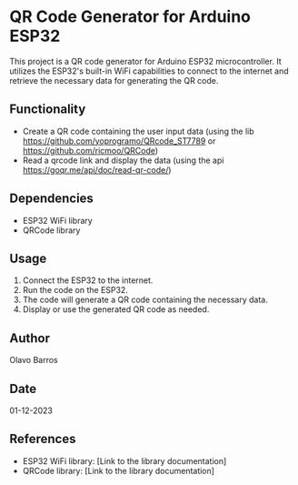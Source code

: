 # QR Code Generator for Arduino ESP32

This project is a QR code generator for Arduino ESP32 microcontroller. It utilizes the ESP32's built-in WiFi capabilities to connect to the internet and retrieve the necessary data for generating the QR code.

## Functionality

- Create a QR code containing the user input data (using the lib https://github.com/yoprogramo/QRcode_ST7789 or https://github.com/ricmoo/QRCode)
- Read a qrcode link and display the data (using the api  https://goqr.me/api/doc/read-qr-code/)

## Dependencies

- ESP32 WiFi library
- QRCode library

## Usage

1. Connect the ESP32 to the internet.
2. Run the code on the ESP32.
3. The code will generate a QR code containing the necessary data.
4. Display or use the generated QR code as needed.

## Author

Olavo Barros

## Date

01-12-2023

## References

- ESP32 WiFi library: [Link to the library documentation]
- QRCode library: [Link to the library documentation]
